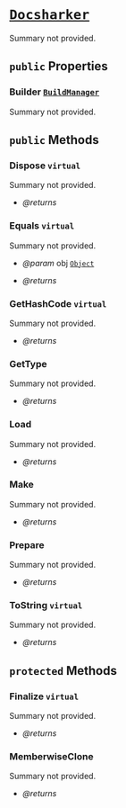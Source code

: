 # <code><a href="Docsharker.md">Docsharker</a></code>

Summary not provided.

## `public` Properties

### Builder <code><a href="BuildManager.md">BuildManager</a></code>

Summary not provided.



## `public` Methods

### Dispose `virtual`

Summary not provided.

- *@returns* 

### Equals `virtual`

Summary not provided.

- *@param* obj <code><a href="..\..\System\Object.md">Object</a></code>

- *@returns* 

### GetHashCode `virtual`

Summary not provided.

- *@returns* 

### GetType

Summary not provided.

- *@returns* 

### Load

Summary not provided.

- *@returns* 

### Make

Summary not provided.

- *@returns* 

### Prepare

Summary not provided.

- *@returns* 

### ToString `virtual`

Summary not provided.

- *@returns* 

## `protected` Methods

### Finalize `virtual`

Summary not provided.

- *@returns* 

### MemberwiseClone

Summary not provided.

- *@returns* 
